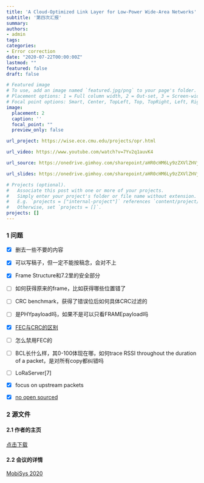 ```yaml
---
title: 'A Cloud-Optimized Link Layer for Low-Power Wide-Area Networks'
subtitle: '第四次汇报'
summary: 
authors:
- admin
tags:
categories:
- Error correction
date: "2020-07-22T00:00:00Z"
lastmod: ""
featured: false
draft: false

# Featured image
# To use, add an image named `featured.jpg/png` to your page's folder.
# Placement options: 1 = Full column width, 2 = Out-set, 3 = Screen-width
# Focal point options: Smart, Center, TopLeft, Top, TopRight, Left, Right, BottomLeft, Bottom, BottomRight
image:
  placement: 2
  caption: ''
  focal_point: ""
  preview_only: false

url_project: https://wise.ece.cmu.edu/projects/opr.html

url_video: https://www.youtube.com/watch?v=7Yv2q1auvK4

url_source: https://onedrive.gimhoy.com/sharepoint/aHR0cHM6Ly9zZXVlZHVjbjEtbXkuc2hhcmVwb2ludC5jb20vOmI6L2cvcGVyc29uYWwvMjIwMjA0NjAxX3NldV9lZHVfY24vRVRLXzBKYnZYdUJPbmpoYXZYeWZEcndCVEkxZUlPWWY2QjQzTzVwLXFyS0JnQT9lPVp2eXlhOQ==.mp3

url_slides: https://onedrive.gimhoy.com/sharepoint/aHR0cHM6Ly9zZXVlZHVjbjEtbXkuc2hhcmVwb2ludC5jb20vOmI6L2cvcGVyc29uYWwvMjIwMjA0NjAxX3NldV9lZHVfY24vRVgtZ1lOM3BJZnRKbnRYY1ZoX2VESVVCZWFobXRoUXM0NGxkRGFtdm51bzkxdz9lPXp4TWttcQ==.mp3

# Projects (optional).
#   Associate this post with one or more of your projects.
#   Simply enter your project's folder or file name without extension.
#   E.g. `projects = ["internal-project"]` references `content/project/deep-learning/index.md`.
#   Otherwise, set `projects = []`.
projects: []
---
```

<!--more-->
### 1 问题

- [x] 删去一些不要的内容
- [x] 可以写稿子，但一定不能按稿念，会对不上
- [x] Frame Structure和7.2里的安全部分
- [ ] 如何获得原来的frame，比如获得哪些位置错了
- [ ] CRC benchmark，获得了错误位后如何具体CRC过滤的
- [ ] 是PHYpayload吗，如果不是可以只看FRAMEpayload吗
- [x] [FEC与CRC的区别](https://bbs.csdn.net/topics/80119439)
- [ ] 怎么禁用FEC的
- [ ] BCL长什么样，其0-100体现在哪，如何trace RSSI throughout the duration of a packet，是对所有copy都纠错吗
- [ ] LoRaServer[7]
- [x] focus on upstream packets
- [x] [no open sourced](https://github.com/OpenChirp/lorawan-service/issues/3#issuecomment-765803005)


### 2 源文件


#### 2.1 作者的主页 
[点击下载](http://artur.balanuta.com/)

#### 2.2 会议的详情 
[MobiSys 2020](https://www.sigmobile.org/mobisys/2020/)
